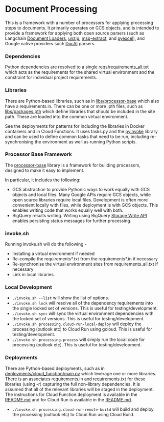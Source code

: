 # Document Processing
This is a framework with a number of processors for applying processing steps to documents. It primarily operates on GCS objects, and is intended to provide a framework for applying both open source parsers (such as Langchain [Document Loaders](https://python.langchain.com/v0.1/docs/modules/data_connection/document_loaders/), [unzip](https://docs.python.org/3/library/zipfile.html), [msg-extract](https://pypi.org/project/extract-msg/), and [pyexcel](https://pypi.org/project/pyexcel/)), and Google native providers such [DocAI](https://cloud.google.com/document-ai/docs/overview) parsers.

### Dependencies
Python dependencies are resolved to a single [reqs/requirements_all.txt](reqs/requirements_all.txt) which acts as the requirements for the shared virtual environment and the constraint for individual project requirements.

### Libraries
There are Python-based libraries, such as in [libs/processor-base](libs/processor-base) which also have a requirements.in. There can be one or more .pth files, such as [libs/packages.pth](libs/packages.pth) which define libraries that should be included in the site path. These are loaded into the common virtual environment.

See the deployments for patterns for including the libraries in Docker containers and in Cloud Functions.
It uses tasks.py and the [pyinvoke](https://www.pyinvoke.org/) library and can be used to define common tasks that need to be run, including re-synchronising the environment as well as running Python scripts.

### Processor Base Framework

The [processor-base](libs/processor-base/README.md) library is a framework for building processors, designed to make it easy to implement.

In particular, it includes the following:
 * GCS abstraction to provide Pythonic ways to work equally with GCS objects and local files. Many Google APIs require GCS objects, while open source libraries require local files. Development is often more convenient locally with files, while deployment is with GCS objects. This enables writing code that works equally well with both.
 * BigQuery results writing. Writing using BigQuery [Storage Write API](https://cloud.google.com/bigquery/docs/write-api) enables persisting status messages for further processing.

### invoke.sh

Running invoke.sh will do the following -
 * Installing a virtual environment if needed
 * Re-compile the requirements*.txt from the requirements*.in if necessary
 * Re-synchronise the virtual environment sites from requirements_all.txt if necessary
 * Link in local libraries.

### Local Development
 * `./invoke.sh --list` will show the list of options.
 * `./invoke.sh lock` will resolve all of the dependency requirements into the single locked set of versions. This is useful for testing/development.
 * `./invoke.sh sync` will sync the virtual environment dependencies with the locked set of versions. This is useful for testing/development.
 * `./invoke.sh processing.cloud-run-local-deploy` will deploy the processing (outlook etc) to Cloud Run using gcloud. This is useful for testing/development.
 * `./invoke.sh processing.process` will simply run the local code for processing (outlook etc). This is useful for testing/development.


### Deployments
There are Python-based deployments, such as in [deployments/cloud_function/main.py](deployments/cloud_function/main.py) which leverage one or more libraries. There is an associates requirements.in and requirements.txt for these libraries (using -r) capturing the full non-library dependencies. It is assumed that all of the relevant libraries will be staged in the deployment.
The instructions for Cloud Function deployment is available in the [README.md](deployments/cloud_function/README.md) and for Cloud Run is available in the [README.md](deployments/cloud_run/README.md).
 * `./invoke.sh processing.cloud-run-remote-build` will build and deploy the processing (outlook etc) to Cloud Run using Cloud Build.